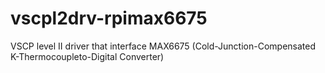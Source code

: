 # vscpl2drv-rpimax6675
VSCP level II driver that interface MAX6675 (Cold-Junction-Compensated K-Thermocoupleto-Digital Converter)

